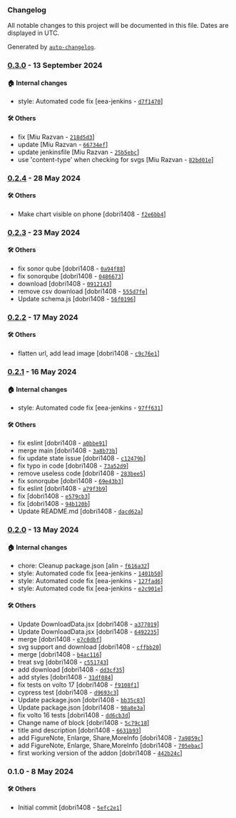 ### Changelog

All notable changes to this project will be documented in this file. Dates are displayed in UTC.

Generated by [`auto-changelog`](https://github.com/CookPete/auto-changelog).

### [0.3.0](https://github.com/eea/volto-embed-static-content/compare/0.2.4...0.3.0) - 13 September 2024

#### :house: Internal changes

- style: Automated code fix [eea-jenkins - [`d7f1470`](https://github.com/eea/volto-embed-static-content/commit/d7f147083ce5380cd748c6f95235eb951ec0970d)]

#### :hammer_and_wrench: Others

- fix [Miu Razvan - [`218d5d3`](https://github.com/eea/volto-embed-static-content/commit/218d5d3f935b23fc6ca37e9caa60a36e67d05df8)]
- update [Miu Razvan - [`66734ef`](https://github.com/eea/volto-embed-static-content/commit/66734ef2841b38869392a81932220ec4cb36505b)]
- update jenkinsfile [Miu Razvan - [`25b5ebc`](https://github.com/eea/volto-embed-static-content/commit/25b5ebc553eda9b3ff2961795f4478ee5bce925b)]
- use 'content-type' when checking for svgs [Miu Razvan - [`82bd01e`](https://github.com/eea/volto-embed-static-content/commit/82bd01e1c89b95a65d92dfda4800d5fbac9d74f4)]
### [0.2.4](https://github.com/eea/volto-embed-static-content/compare/0.2.3...0.2.4) - 28 May 2024

#### :hammer_and_wrench: Others

- Make chart visible on phone [dobri1408 - [`f2e6bb4`](https://github.com/eea/volto-embed-static-content/commit/f2e6bb472fae054df176d7c522d7bb6f77106bf5)]
### [0.2.3](https://github.com/eea/volto-embed-static-content/compare/0.2.2...0.2.3) - 23 May 2024

#### :hammer_and_wrench: Others

- fix sonor qube [dobri1408 - [`0a94f88`](https://github.com/eea/volto-embed-static-content/commit/0a94f88e433b8bc83697c37310c6d7b392a6280f)]
- fix sonorqube [dobri1408 - [`0486673`](https://github.com/eea/volto-embed-static-content/commit/0486673873835411c52c5ff4a659f2b216348ad8)]
- download [dobri1408 - [`0912143`](https://github.com/eea/volto-embed-static-content/commit/09121430dedcf1de2a861358b35bed39f6679d29)]
- remove csv download [dobri1408 - [`555d7fe`](https://github.com/eea/volto-embed-static-content/commit/555d7fe8709c0303b638a319172b047e8eb28b91)]
- Update schema.js [dobri1408 - [`56f0196`](https://github.com/eea/volto-embed-static-content/commit/56f01965cdcc57f8bcce42b125a7646869128d2c)]
### [0.2.2](https://github.com/eea/volto-embed-static-content/compare/0.2.1...0.2.2) - 17 May 2024

#### :hammer_and_wrench: Others

- flatten url, add lead image [dobri1408 - [`c9c76e1`](https://github.com/eea/volto-embed-static-content/commit/c9c76e1f5e3512fe4bc036ef3708dcdf37f07dc0)]
### [0.2.1](https://github.com/eea/volto-embed-static-content/compare/0.2.0...0.2.1) - 16 May 2024

#### :house: Internal changes

- style: Automated code fix [eea-jenkins - [`97ff631`](https://github.com/eea/volto-embed-static-content/commit/97ff631d64d5ad31d9526f865f17092779a3e721)]

#### :hammer_and_wrench: Others

- fix eslint [dobri1408 - [`a0bbe91`](https://github.com/eea/volto-embed-static-content/commit/a0bbe91c45c62250bb69ad3512ec94dff0d31ad9)]
- merge main [dobri1408 - [`3a8b73b`](https://github.com/eea/volto-embed-static-content/commit/3a8b73bb542cbaed0b3b6223710e9a4b37822fb0)]
- fix update state issue [dobri1408 - [`c12479b`](https://github.com/eea/volto-embed-static-content/commit/c12479ba082e4ba47c2eb6c13ef58c453c18b692)]
- fix typo in code [dobri1408 - [`73a52d9`](https://github.com/eea/volto-embed-static-content/commit/73a52d9c4faff4c29dd4dff61f67db9d81a9152e)]
- remove useless code [dobri1408 - [`283bee5`](https://github.com/eea/volto-embed-static-content/commit/283bee5e10776c9a5c62a3eeab38288b95e2a781)]
- fix sonorqube [dobri1408 - [`69e43b3`](https://github.com/eea/volto-embed-static-content/commit/69e43b3c7558bfdd7afa0a1a5bcca19f64e5f4eb)]
- fix eslint [dobri1408 - [`a79f3b9`](https://github.com/eea/volto-embed-static-content/commit/a79f3b9e0b49ad5bfa2d232f011480fbf87daedc)]
- fix [dobri1408 - [`e579cb3`](https://github.com/eea/volto-embed-static-content/commit/e579cb3e8ea0520237a7f5e18c9e26e6dfad07c8)]
- fix [dobri1408 - [`94b120b`](https://github.com/eea/volto-embed-static-content/commit/94b120ba6d3b456ed2d51e7a775ac5bf925d8963)]
- Update README.md [dobri1408 - [`dacd62a`](https://github.com/eea/volto-embed-static-content/commit/dacd62a0e6430d63fd45bb13ee78f45e8bc346e4)]
### [0.2.0](https://github.com/eea/volto-embed-static-content/compare/0.1.0...0.2.0) - 13 May 2024

#### :house: Internal changes

- chore: Cleanup package.json [alin - [`f616a32`](https://github.com/eea/volto-embed-static-content/commit/f616a32a345fccd3cd529006b88ea251598c1e1f)]
- style: Automated code fix [eea-jenkins - [`1401b50`](https://github.com/eea/volto-embed-static-content/commit/1401b5092fb7c95c3e01e5d7ff15491f7d38b3d3)]
- style: Automated code fix [eea-jenkins - [`127fad6`](https://github.com/eea/volto-embed-static-content/commit/127fad68177a478dc2ecf9a9aecf50f7ca2c684f)]
- style: Automated code fix [eea-jenkins - [`e2c901e`](https://github.com/eea/volto-embed-static-content/commit/e2c901e9678515bb4f108f2a03be07e2501421b8)]

#### :hammer_and_wrench: Others

- Update DownloadData.jsx [dobri1408 - [`a377019`](https://github.com/eea/volto-embed-static-content/commit/a377019035fd3e7ad521d9e99e991c5c361d8f5c)]
- Update DownloadData.jsx [dobri1408 - [`6492235`](https://github.com/eea/volto-embed-static-content/commit/6492235b43aa60693eeeb0828e4eed8abfdfa960)]
- merge [dobri1408 - [`e7c0dbf`](https://github.com/eea/volto-embed-static-content/commit/e7c0dbf94db7161d311b28567671b622d2ce82cf)]
- svg support and download [dobri1408 - [`cffbb20`](https://github.com/eea/volto-embed-static-content/commit/cffbb20a8fb12552ab9fbc7b56658bca24904a70)]
- merge [dobri1408 - [`b4ac116`](https://github.com/eea/volto-embed-static-content/commit/b4ac1167ceb6af7f17051d16d48168fc539bb2c0)]
- treat svg [dobri1408 - [`c551743`](https://github.com/eea/volto-embed-static-content/commit/c551743b7fb53ffde408f4912aa924ae1e497856)]
- add download [dobri1408 - [`dd3cf35`](https://github.com/eea/volto-embed-static-content/commit/dd3cf3592dfaa5c6fa0f6990d825f3e371406ca4)]
- add styles [dobri1408 - [`31df084`](https://github.com/eea/volto-embed-static-content/commit/31df0849716de85dccea47a29c7758c896c5ba8a)]
- fix tests on volto 17 [dobri1408 - [`f9108f1`](https://github.com/eea/volto-embed-static-content/commit/f9108f12949b2551a1155ae3e736ad22155eadbb)]
- cypress test [dobri1408 - [`d9693c3`](https://github.com/eea/volto-embed-static-content/commit/d9693c340bf0ec3386c601877f8322707ebb9b04)]
- Update package.json [dobri1408 - [`bb35c83`](https://github.com/eea/volto-embed-static-content/commit/bb35c8330d0e3a3584fe2d896b59446ce595a3ba)]
- Update package.json [dobri1408 - [`98a8e3a`](https://github.com/eea/volto-embed-static-content/commit/98a8e3a0bd35990673a4fc4482f60897ecb70af2)]
- fix volto 16 tests [dobri1408 - [`dd6cb3d`](https://github.com/eea/volto-embed-static-content/commit/dd6cb3d6efc9f28da3be29c3eea68ef08c690af8)]
- Change name of block [dobri1408 - [`5c79c18`](https://github.com/eea/volto-embed-static-content/commit/5c79c18f90a46fea42a93bc8630acdf8436157f1)]
- title and description [dobri1408 - [`6631b93`](https://github.com/eea/volto-embed-static-content/commit/6631b93abba31747b1f2586cf4c9ea6bf45082f8)]
- add FigureNote, Enlarge, Share,MoreInfo [dobri1408 - [`7a9859c`](https://github.com/eea/volto-embed-static-content/commit/7a9859ce7772a2c4b9a3d45ef01953db762638a6)]
- add FigureNote, Enlarge, Share,MoreInfo [dobri1408 - [`705ebac`](https://github.com/eea/volto-embed-static-content/commit/705ebacefeafdba4b4ca8285e5d1c0a07b9f5ff1)]
- first working version of the addon [dobri1408 - [`442b24c`](https://github.com/eea/volto-embed-static-content/commit/442b24cea1c1c8977e4bdfd6eeab2937509f4065)]
### 0.1.0 - 8 May 2024

#### :hammer_and_wrench: Others

- Initial commit [dobri1408 - [`5efc2e1`](https://github.com/eea/volto-embed-static-content/commit/5efc2e13f8ff50d06fd5a79c8697daa061313bc6)]

